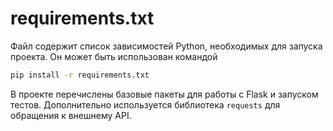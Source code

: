 # requirements.txt

Файл содержит список зависимостей Python, необходимых для запуска проекта. Он может быть использован командой

```bash
pip install -r requirements.txt
```

В проекте перечислены базовые пакеты для работы с Flask и запуском тестов.
Дополнительно используется библиотека `requests` для обращения к внешнему API.
